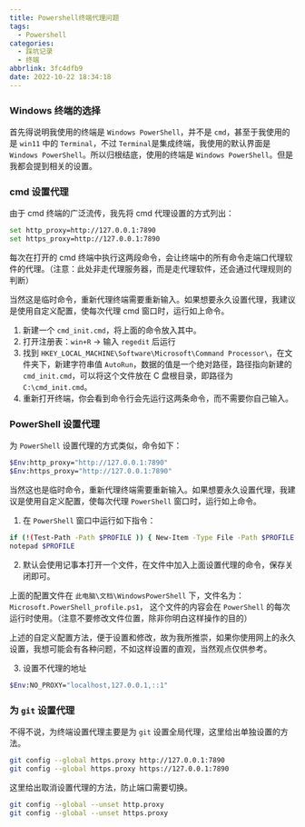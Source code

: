 ```yaml
---
title: Powershell终端代理问题
tags:
  - Powershell
categories:
  - 踩坑记录
  - 终端
abbrlink: 3fc4dfb9
date: 2022-10-22 18:34:18
---
```


### Windows 终端的选择

首先得说明我使用的终端是 `Windows PowerShell`，并不是 `cmd`，甚至于我使用的是 `win11` 中的 `Terminal`，不过 `Terminal`是集成终端，我使用的默认界面是 `Windows PowerShell`。所以归根结底，使用的终端是 `Windows PowerShell`。但是我都会提到相关的设置。

### cmd 设置代理

由于 cmd 终端的广泛流传，我先将 cmd 代理设置的方式列出：

```bash
set http_proxy=http://127.0.0.1:7890
set https_proxy=http://127.0.0.1:7890
```

每次在打开的 cmd 终端中执行这两段命令，会让终端中的所有命令走端口代理软件的代理。（注意：此处非走代理服务器，而是走代理软件，还会通过代理规则的判断）

当然这是临时命令，重新代理终端需要重新输入。如果想要永久设置代理，我建议是使用自定义配置，使每次代理 cmd 窗口时，运行如上命令。

1. 新建一个 `cmd_init.cmd`，将上面的命令放入其中。
2. 打开注册表：`win+R` -> 输入 `regedit` 后运行
3. 找到 `HKEY_LOCAL_MACHINE\Software\Microsoft\Command Processor\`，在文件夹下，新建字符串值 `AutoRun`，数据的值是一个绝对路径，路径指向新建的 `cmd_init.cmd`，可以将这个文件放在 C 盘根目录，即路径为 `C:\cmd_init.cmd`。
4. 重新打开终端，你会看到命令行会先运行这两条命令，而不需要你自己输入。

### PowerShell 设置代理

为 `PowerShell` 设置代理的方式类似，命令如下：

```bash
$Env:http_proxy="http://127.0.0.1:7890"
$Env:https_proxy="http://127.0.0.1:7890"
```

当然这也是临时命令，重新代理终端需要重新输入。如果想要永久设置代理，我建议是使用自定义配置，使每次代理 `PowerShell` 窗口时，运行如上命令。

1. 在 `PowerShell` 窗口中运行如下指令：

```bash
if (!(Test-Path -Path $PROFILE )) { New-Item -Type File -Path $PROFILE -Force }
notepad $PROFILE
```

2. 默认会使用记事本打开一个文件，在文件中加入上面设置代理的命令，保存关闭即可。

上面的配置文件在 `此电脑\文档\WindowsPowerShell` 下，文件名为：`Microsoft.PowerShell_profile.ps1`， 这个文件的内容会在 `PowerShell` 的每次运行时使用。（注意不要修改文件位置，除非你明白这样操作的目的）

上述的自定义配置方法，便于设置和修改，故为我所推崇，如果你使用网上的永久设置，我想可能会有各种问题，不如这样设置的直观，当然观点仅供参考。

3. 设置不代理的地址

```bash
$Env:NO_PROXY="localhost,127.0.0.1,::1"
```

### 为 `git` 设置代理

不得不说，为终端设置代理主要是为 `git` 设置全局代理，这里给出单独设置的方法。

```bash
git config --global https.proxy http://127.0.0.1:7890
git config --global https.proxy https://127.0.0.1:7890
```

这里给出取消设置代理的方法，防止端口需要切换。

```bash
git config --global --unset http.proxy
git config --global --unset https.proxy
```

